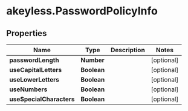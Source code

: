 # akeyless.PasswordPolicyInfo

## Properties

Name | Type | Description | Notes
------------ | ------------- | ------------- | -------------
**passwordLength** | **Number** |  | [optional] 
**useCapitalLetters** | **Boolean** |  | [optional] 
**useLowerLetters** | **Boolean** |  | [optional] 
**useNumbers** | **Boolean** |  | [optional] 
**useSpecialCharacters** | **Boolean** |  | [optional] 


